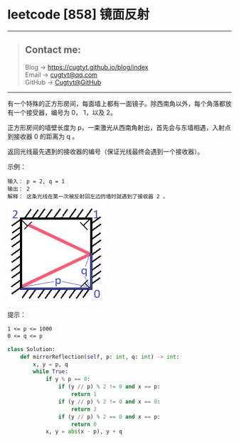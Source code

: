 # leetcode [858] 镜面反射

---
> ## Contact me:
> Blog -> <https://cugtyt.github.io/blog/index>  
> Email -> <cugtyt@qq.com>  
> GitHub -> [Cugtyt@GitHub](https://github.com/Cugtyt)

---

有一个特殊的正方形房间，每面墙上都有一面镜子。除西南角以外，每个角落都放有一个接受器，编号为 0， 1，以及 2。

正方形房间的墙壁长度为 p，一束激光从西南角射出，首先会与东墙相遇，入射点到接收器 0 的距离为 q 。

返回光线最先遇到的接收器的编号（保证光线最终会遇到一个接收器）。

示例：
```
输入： p = 2, q = 1
输出： 2
解释： 这条光线在第一次被反射回左边的墙时就遇到了接收器 2 。
```

![](R/reflection.png)

提示：
```
1 <= p <= 1000
0 <= q <= p
```

``` python
class Solution:
    def mirrorReflection(self, p: int, q: int) -> int:
        x, y = p, q
        while True:
            if y % p == 0:
                if (y // p) % 2 != 0 and x == p:
                    return 1
                if (y // p) % 2 != 0 and x == 0:
                    return 2
                if (y // p) % 2 == 0 and x == p:
                    return 0
            x, y = abs(x - p), y + q
```